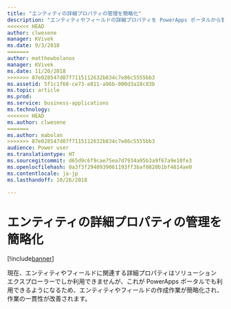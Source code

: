 ```yaml
---
title: "エンティティの詳細プロパティの管理を簡略化"
description: "エンティティやフィールドの詳細プロパティを PowerApps ポータルから管理できるようになり、ソリューション エクスプローラーを使用する必要がなりくなります"
<<<<<<< HEAD
author: clwesene
manager: KVivek
ms.date: 9/3/2018
=======
author: matthewbolanos
manager: KVivek
ms.date: 11/20/2018
>>>>>>> 87e028547d07f7115112632b834c7e86c5555bb3
ms.assetid: 5f1c1f60-ce73-e811-a96b-000d3a18c83b
ms.topic: article
ms.prod: 
ms.service: business-applications
ms.technology: 
<<<<<<< HEAD
ms.author: clwesene
=======
ms.author: mabolan
>>>>>>> 87e028547d07f7115112632b834c7e86c5555bb3
audience: Power user
ms.translationtype: HT
ms.sourcegitcommit: d65d9c6f9cae75ea7d7934a95b3a9f67a9e10fe3
ms.openlocfilehash: 0a3f3f2940939061193ff3baf0820b1bf4814ae0
ms.contentlocale: ja-jp
ms.lasthandoff: 10/26/2018

---
```

# <a name="simplified-management-of-advanced-entity-properties"></a>エンティティの詳細プロパティの管理を簡略化


[!include[banner](../../includes/banner.md)]

現在、エンティティやフィールドに関連する詳細プロパティはソリューション エクスプローラーでしか利用できませんが、これが PowerApps ポータルでも利用できるようになるため、エンティティやフィールドの作成作業が簡略化され、作業の一貫性が改善されます。

